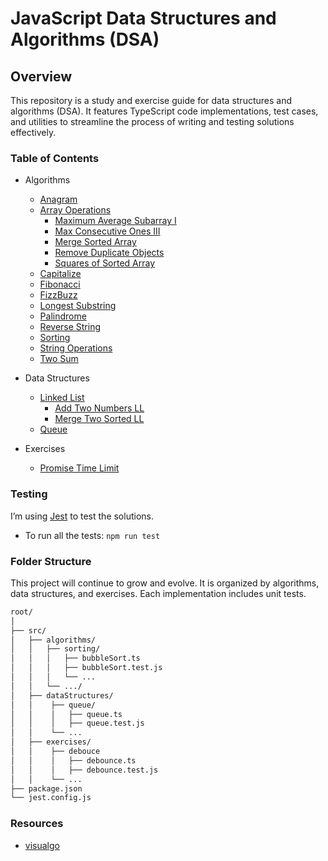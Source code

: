 # JavaScript Data Structures and Algorithms (DSA)

## Overview

This repository is a study and exercise guide for data structures and algorithms (DSA). It features TypeScript code implementations, test cases, and utilities to streamline the process of writing and testing solutions effectively.

### Table of Contents

- Algorithms
  - [Anagram](/src/algorithms/anagram)
  - [Array Operations](/src/algorithms/arraysOperations/)
    - [Maximum Average Subarray I](/src/algorithms/maximumAverageSubarray)
    - [Max Consecutive Ones III](/src/algorithms/maxConsecutiveOnes/)
    - [Merge Sorted Array](/src/algorithms/arraysOperations/mergeSortedArray/)
    - [Remove Duplicate Objects](/src/algorithms/arraysOperations/removeDuplicateObjects/)
    - [Squares of Sorted Array](/src/algorithms/squaresOfSortedArray/)
  - [Capitalize](/src/algorithms/capitalize/)
  - [Fibonacci](/src/algorithms/fibonacci)
  - [FizzBuzz](/src/algorithms/fizzBuzz/)
  - [Longest Substring](/src/algorithms/longestSubstring)
  - [Palindrome](/src/algorithms/palindrome)
  - [Reverse String](/src/algorithms/reverseString)
  - [Sorting](/src/algorithms/sorting/)
  - [String Operations](/src/algorithms/stringOperations/)
  - [Two Sum](/src/algorithms/twoSum)

- Data Structures
  - [Linked List](/src/dataStructures/linkedList)
    - [Add Two Numbers LL](/src/dataStructures/linkedList/addTwoNumbers/)
    - [Merge Two Sorted LL](/src/dataStructures/linkedList//mergeTwoSortedLinkedLists/)
  - [Queue](/src/dataStructures/queue/)

- Exercises
  - [Promise Time Limit](/src/exercises/promiseTimeLimit)  

### Testing

I’m using [Jest](https://jestjs.io/) to test the solutions.

- To run all the tests: `npm run test`

### Folder Structure

This project will continue to grow and evolve. It is organized by algorithms, data structures, and exercises. Each implementation includes unit tests.


```bash
root/
│
├── src/
│   ├── algorithms/
│   │   ├── sorting/
│   │   │   ├── bubbleSort.ts
│   │   │   ├── bubbleSort.test.js
│   │   │   └── ...
│   │   └── .../
│   ├── dataStructures/
│   │    ├── queue/
│   │    │   ├── queue.ts
│   │    │   ├── queue.test.js
│   │    └── ...
│   ├── exercises/
│   │    ├── debouce
│   │    │   ├── debounce.ts
│   │    │   ├── debounce.test.js
│   │    └── ...
├── package.json
└── jest.config.js
```

### Resources

- [visualgo](https://visualgo.net/en)
